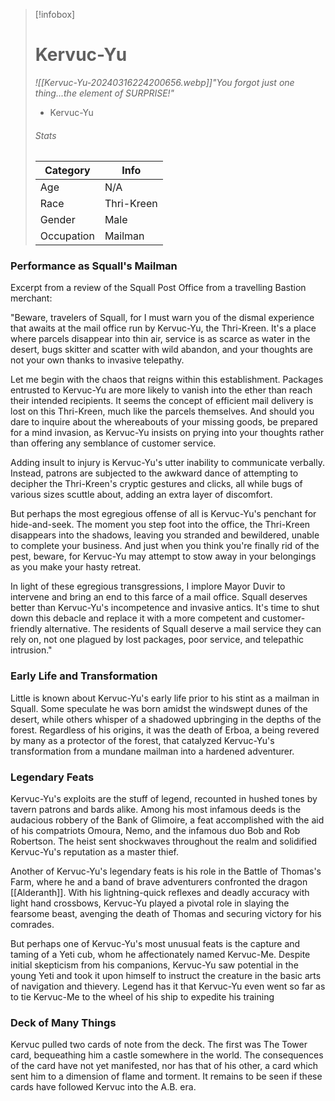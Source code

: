 > [!infobox]
> # Kervuc-Yu
> *![[Kervuc-Yu-20240316224200656.webp]]"You forgot just one thing...the element of SURPRISE!"*
> - Kervuc-Yu
> ###### Stats
> | Category |  Info |
> | ---- | ---- |
> | Age | N/A |
> | Race | Thri-Kreen |
> | Gender | Male |
> | Occupation | Mailman |

### Performance as Squall's Mailman
Excerpt from a review of the Squall Post Office from a travelling Bastion merchant:

"Beware, travelers of Squall, for I must warn you of the dismal experience that awaits at the mail office run by Kervuc-Yu, the Thri-Kreen. It's a place where parcels disappear into thin air, service is as scarce as water in the desert, bugs skitter and scatter with wild abandon, and your thoughts are not your own thanks to invasive telepathy.

Let me begin with the chaos that reigns within this establishment. Packages entrusted to Kervuc-Yu are more likely to vanish into the ether than reach their intended recipients. It seems the concept of efficient mail delivery is lost on this Thri-Kreen, much like the parcels themselves. And should you dare to inquire about the whereabouts of your missing goods, be prepared for a mind invasion, as Kervuc-Yu insists on prying into your thoughts rather than offering any semblance of customer service.

Adding insult to injury is Kervuc-Yu's utter inability to communicate verbally. Instead, patrons are subjected to the awkward dance of attempting to decipher the Thri-Kreen's cryptic gestures and clicks, all while bugs of various sizes scuttle about, adding an extra layer of discomfort.

But perhaps the most egregious offense of all is Kervuc-Yu's penchant for hide-and-seek. The moment you step foot into the office, the Thri-Kreen disappears into the shadows, leaving you stranded and bewildered, unable to complete your business. And just when you think you're finally rid of the pest, beware, for Kervuc-Yu may attempt to stow away in your belongings as you make your hasty retreat.

In light of these egregious transgressions, I implore Mayor Duvir to intervene and bring an end to this farce of a mail office. Squall deserves better than Kervuc-Yu's incompetence and invasive antics. It's time to shut down this debacle and replace it with a more competent and customer-friendly alternative. The residents of Squall deserve a mail service they can rely on, not one plagued by lost packages, poor service, and telepathic intrusion."

### Early Life and Transformation

Little is known about Kervuc-Yu's early life prior to his stint as a mailman in Squall. Some speculate he was born amidst the windswept dunes of the desert, while others whisper of a shadowed upbringing in the depths of the forest. Regardless of his origins, it was the death of Erboa, a being revered by many as a protector of the forest, that catalyzed Kervuc-Yu's transformation from a mundane mailman into a hardened adventurer.

### Legendary Feats

Kervuc-Yu's exploits are the stuff of legend, recounted in hushed tones by tavern patrons and bards alike. Among his most infamous deeds is the audacious robbery of the Bank of Glimoire, a feat accomplished with the aid of his compatriots Omoura, Nemo, and the infamous duo Bob and Rob Robertson. The heist sent shockwaves throughout the realm and solidified Kervuc-Yu's reputation as a master thief.

Another of Kervuc-Yu's legendary feats is his role in the Battle of Thomas's Farm, where he and a band of brave adventurers confronted the dragon [[Alderanth]]. With his lightning-quick reflexes and deadly accuracy with light hand crossbows, Kervuc-Yu played a pivotal role in slaying the fearsome beast, avenging the death of Thomas and securing victory for his comrades.

But perhaps one of Kervuc-Yu's most unusual feats is the capture and taming of a Yeti cub, whom he affectionately named Kervuc-Me. Despite initial skepticism from his companions, Kervuc-Yu saw potential in the young Yeti and took it upon himself to instruct the creature in the basic arts of navigation and thievery. Legend has it that Kervuc-Yu even went so far as to tie Kervuc-Me to the wheel of his ship to expedite his training

### Deck of Many Things
Kervuc pulled two cards of note from the deck. The first was The Tower card, bequeathing him a castle somewhere in the world. The consequences of the card have not yet manifested, nor has that of his other, a card which sent him to a dimension of flame and torment. It remains to be seen if these cards have followed Kervuc into the A.B. era.